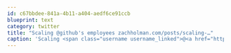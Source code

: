 ```yaml
---
id: c67bbdee-841a-4b11-a404-aedf6ce91ccb
blueprint: text
category: twitter
title: "Scaling @github's employees zachholman.com/posts/scaling-…"
caption: 'Scaling <span class="username username_linked">@<a href="https://twitter.com/github" title="GitHub">github</a></span>''s employees <a href="http://zachholman.com/posts/scaling-github-employees/" title="http://zachholman.com/posts/scaling-github-employees/" class="link link_untco">zachholman.com/posts/scaling-…</a>'
---
```

